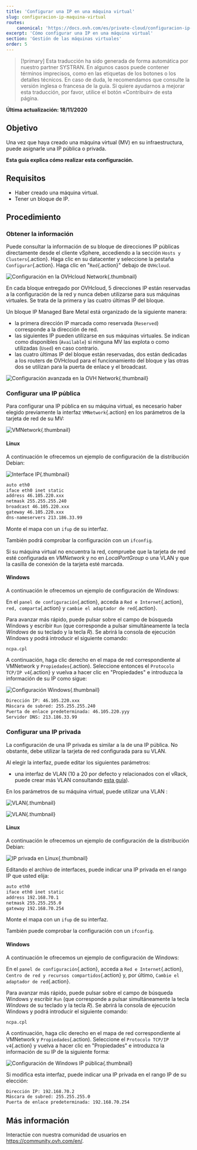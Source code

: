 ```yaml
---
title: 'Configurar una IP en una máquina virtual'
slug: configuracion-ip-maquina-virtual
routes:
    canonical: 'https://docs.ovh.com/es/private-cloud/configuracion-ip-maquina-virtual/'
excerpt: 'Cómo configurar una IP en una máquina virtual'
section: 'Gestión de las máquinas virtuales'
order: 5
---
```


> [!primary]
> Esta traducción ha sido generada de forma automática por nuestro partner SYSTRAN. En algunos casos puede contener términos imprecisos, como en las etiquetas de los botones o los detalles técnicos. En caso de duda, le recomendamos que consulte la versión inglesa o francesa de la guía. Si quiere ayudarnos a mejorar esta traducción, por favor, utilice el botón «Contribuir» de esta página.
> 

**Última actualización: 18/11/2020**

## Objetivo

Una vez que haya creado una máquina virtual (MV) en su infraestructura, puede asignarle una IP pública o privada.

**Esta guía explica cómo realizar esta configuración.**

## Requisitos

- Haber creado una máquina virtual.
- Tener un bloque de IP.

## Procedimiento

### Obtener la información

Puede consultar la información de su bloque de direcciones IP públicas directamente desde el cliente vSphere, accediendo a la sección `Hosts y Clusters`{.action}. Haga clic en su datacenter y seleccione la pestaña `Configurar`{.action}. Haga clic en "`Red`{.action}" debajo de `OVHcloud`.

![Configuración en la OVHcloud Network](images/01config_ip_ovh_network.png){.thumbnail}

En cada bloque entregado por OVHcloud, 5 direcciones IP están reservadas a la configuración de la red y nunca deben utilizarse para sus máquinas virtuales. Se trata de la primera y las cuatro últimas IP del bloque.

Un bloque IP Managed Bare Metal está organizado de la siguiente manera:

- la primera dirección IP marcada como reservada (`Reserved`) corresponde a la dirección de red.
- las siguientes IP pueden utilizarse en sus máquinas virtuales. Se indican como disponibles (`Available`) si ninguna MV las explota o como utilizadas (`Used`) en caso contrario.
- las cuatro últimas IP del bloque están reservadas, dos están dedicadas a los routers de OVHcloud para el funcionamiento del bloque y las otras dos se utilizan para la puerta de enlace y el broadcast.

![Configuración avanzada en la OVH Network](images/02config_ip_ovh_network_advanced.png){.thumbnail}

### Configurar una IP pública

Para configurar una IP pública en su máquina virtual, es necesario haber elegido previamente la interfaz `VMNetwork`{.action} en los parámetros de la tarjeta de red de su MV:

![VMNetwork](images/03vmnetwork.png){.thumbnail}

#### Linux

A continuación le ofrecemos un ejemplo de configuración de la distribución Debian:

![Interface IP](images/config_ip_interfaces.jpg){.thumbnail}

```sh
auto eth0
iface eth0 inet static
address 46.105.220.xxx
netmask 255.255.255.240
broadcast 46.105.220.xxx
gateway 46.105.220.xxx
dns-nameservers 213.186.33.99
```

Monte el mapa con un `ifup` de su interfaz.

También podrá comprobar la configuración con un `ifconfig`.

Si su máquina virtual no encuentra la red, compruebe que la tarjeta de red esté configurada en *VMNetwork* y no en *LocalPortGroup* o una VLAN y que la casilla de conexión de la tarjeta esté marcada.

#### Windows

A continuación le ofrecemos un ejemplo de configuración de Windows:

En el `panel de configuración`{.action}, acceda a `Red e Internet`{.action}, `red, comparta`{.action} y `cambie el adaptador de red`{.action}.

Para avanzar más rápido, puede pulsar sobre el campo de búsqueda Windows y escribir `Run` (que corresponde a pulsar simultáneamente la tecla *Windows* de su teclado y la tecla *R*). Se abrirá la consola de ejecución Windows y podrá introducir el siguiente comando:

```shell
ncpa.cpl
```

A continuación, haga clic derecho en el mapa de red correspondiente al VMNetwork y `Propiedades`{.action). Seleccione entonces el `Protocolo TCP/IP v4`{.action} y vuelva a hacer clic en "Propiedades" e introduzca la información de su IP como sigue:

![Configuración Windows](images/config_ip_windows.jpg){.thumbnail}

```sh
Dirección IP: 46.105.220.xxx
Máscara de subred: 255.255.255.240
Puerta de enlace predeterminada: 46.105.220.yyy
Servidor DNS: 213.186.33.99
```

### Configurar una IP privada

La configuración de una IP privada es similar a la de una IP pública. No obstante, debe utilizar la tarjeta de red configurada para su VLAN.

Al elegir la interfaz, puede editar los siguientes parámetros:

- una interfaz de VLAN (10 a 20 por defecto y relacionados con el vRack, puede crear más VLAN consultando [esta guía](../creation-vlan/)).

En los parámetros de su máquina virtual, puede utilizar una VLAN :

![VLAN](images/04vlanBis.png){.thumbnail}

![VLAN](images/05vlan.png){.thumbnail}

#### Linux

A continuación le ofrecemos un ejemplo de configuración de la distribución Debian:

![IP privada en Linux](images/linux_private.PNG){.thumbnail}

Editando el archivo de interfaces, puede indicar una IP privada en el rango IP que usted elija:

```sh
auto eth0
iface eth0 inet static
address 192.168.70.1
netmask 255.255.255.0
gateway 192.168.70.254
```

Monte el mapa con un `ifup` de su interfaz.

También puede comprobar la configuración con un `ifconfig`.

#### Windows

A continuación le ofrecemos un ejemplo de configuración de Windows:

En el `panel de configuración`{.action}, acceda a `Red e Internet`{.action}, `Centro de red y recursos compartidos`{.action} y, por último, `Cambie el adaptador de red`{.action}.

Para avanzar más rápido, puede pulsar sobre el campo de búsqueda Windows y escribir `Run` (que corresponde a pulsar simultáneamente la tecla *Windows* de su teclado y la tecla *R*). Se abrirá la consola de ejecución Windows y podrá introducir el siguiente comando:

```shell
ncpa.cpl
```

A continuación, haga clic derecho en el mapa de red correspondiente al VMNetwork y `Propiedades`{.action). Seleccione el `Protocolo TCP/IP v4`{.action} y vuelva a hacer clic en "Propiedades" e introduzca la información de su IP de la siguiente forma:

![Configuración de Windows IP pública](images/windows_private.PNG){.thumbnail}

Si modifica esta interfaz, puede indicar una IP privada en el rango IP de su elección:

```sh
Dirección IP: 192.168.70.2
Máscara de subred: 255.255.255.0
Puerta de enlace predeterminada: 192.168.70.254
```


## Más información

Interactúe con nuestra comunidad de usuarios en <https://community.ovh.com/en/>.
